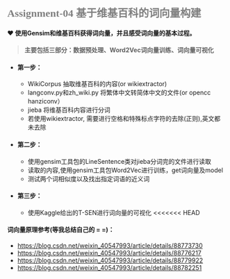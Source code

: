 ### <font color="gray" size="5" face="我是微软雅黑">Assignment-04 基于维基百科的词向量构建</font> 

#### &#10084; 使用Gensim和维基百科获得词向量，并且感受词向量的基本过程。

> #### 主要包括三部分：数据预处理、Word2Vec词向量训练、词向量可视化    

+ #### 第一步：
    * WikiCorpus 抽取维基百科的内容(or wikiextractor)
    * langconv.py和zh_wiki.py 将繁体中文转简体中文的文件(or opencc hanziconv）
    * jieba 将维基百科内容进行分词
    * 若使用wikiextractor, 需要进行空格和特殊标点字符的去除(正则),英文都未去除

+ #### 第二步：
    * 使用gensim工具包的LineSentence类对jieba分词完的文件进行读取
    * 读取的内容,使用gensim工具包Word2Vec进行训练，get词向量及model
    * 测试两个词相似度以及找出指定词语的近义词

+ #### 第三步：
    * 使用Kaggle给出的T-SEN进行词向量的可视化
<<<<<<< HEAD

####  词向量原理参考(等我总结自己的 = =)：
+ https://blog.csdn.net/weixin_40547993/article/details/88773730 
+ https://blog.csdn.net/weixin_40547993/article/details/88776217  
+ https://blog.csdn.net/weixin_40547993/article/details/88779922  
+ https://blog.csdn.net/weixin_40547993/article/details/88782251  

